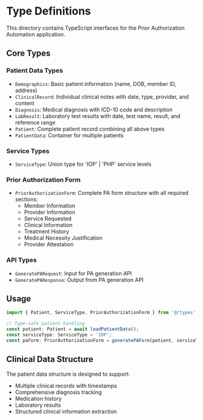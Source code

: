 # Type Definitions

This directory contains TypeScript interfaces for the Prior Authorization Automation application.

## Core Types

### Patient Data Types
- `Demographics`: Basic patient information (name, DOB, member ID, address)
- `ClinicalRecord`: Individual clinical notes with date, type, provider, and content
- `Diagnosis`: Medical diagnosis with ICD-10 code and description
- `LabResult`: Laboratory test results with date, test name, result, and reference range
- `Patient`: Complete patient record combining all above types
- `PatientData`: Container for multiple patients

### Service Types
- `ServiceType`: Union type for 'IOP' | 'PHP' service levels

### Prior Authorization Form
- `PriorAuthorizationForm`: Complete PA form structure with all required sections:
  - Member Information
  - Provider Information
  - Service Requested
  - Clinical Information
  - Treatment History
  - Medical Necessity Justification
  - Provider Attestation

### API Types
- `GeneratePARequest`: Input for PA generation API
- `GeneratePAResponse`: Output from PA generation API

## Usage

```typescript
import { Patient, ServiceType, PriorAuthorizationForm } from '@/types';

// Type-safe patient handling
const patient: Patient = await loadPatientData();
const serviceType: ServiceType = 'IOP';
const paForm: PriorAuthorizationForm = generatePAForm(patient, serviceType);
```

## Clinical Data Structure

The patient data structure is designed to support:
- Multiple clinical records with timestamps
- Comprehensive diagnosis tracking
- Medication history
- Laboratory results
- Structured clinical information extraction
